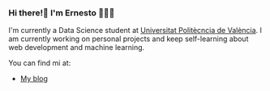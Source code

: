 ### Hi there!👋 I'm Ernesto 👨🏽‍💻

I'm currently a Data Science student at [Universitat Politècncia de València](https://www.upv.es). I am currently working on personal projects and keep self-learning about web development and machine learning.

You can find mi at:

- [My blog](em4go.github.io/em4go-blog/)
<!--
**em4go/em4go** is a ✨ _special_ ✨ repository because its `README.md` (this file) appears on your GitHub profile.

Here are some ideas to get you started:

- 🔭 I’m currently working on ...
- 🌱 I’m currently learning ...
- 👯 I’m looking to collaborate on ...
- 🤔 I’m looking for help with ...
- 💬 Ask me about ...
- 📫 How to reach me: ...
- 😄 Pronouns: ...
- ⚡ Fun fact: ...
-->
